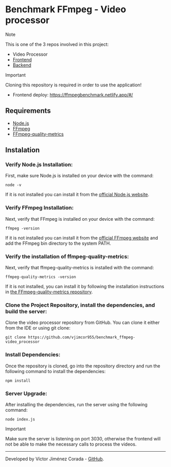 # Benchmark FFmpeg - Video processor

> [!NOTE]
> This is one of the 3 repos involved in this project:

* Video Processor 
* [Frontend](https://github.com/vjimcor955/benchmark_ffmpeg-frontend)
* [Backend](https://github.com/vjimcor955/benchmark_ffmpeg-backend)

> [!IMPORTANT]  
> Cloning this repository is required in order to use the application!

* Frontend deploy: https://ffmpegbenchmark.netlify.app/#/

## Requirements

  - [Node.js](https://nodejs.org/)
  - [FFmpeg](https://ffmpeg.org/download.html)
  - [FFmpeg-quality-metrics](https://github.com/slhck/ffmpeg-quality-metrics/tree/master?tab=readme-ov-file#requirements)

## Instalation

### Verify Node.js Installation:

  First, make sure Node.js is installed on your device with the command:
  ```
  node -v
  ``` 
  If it is not installed you can install it from the [official Node.js website](https://nodejs.org/).

### Verify FFmpeg Installation:

  Next, verify that FFmpeg is installed on your device with the command:
  ``` 
  ffmpeg -version
  ```
  If it is not installed you can install it from the [official FFmpeg website](https://ffmpeg.org/download.html) and add the FFmpeg bin directory to the system PATH.

### Verify the installation of ffmpeg-quality-metrics:

  Next, verify that ffmpeg-quality-metrics is installed with the command: 
  ```
  ffmpeg-quality-metrics -version
  ```
  If it is not installed, you can install it by following the installation instructions in [the FFmpeg-quality-metrics repository](https://github.com/slhck/ffmpeg-quality-metrics/tree/master?tab=readme-ov-file#requirements).

### Clone the Project Repository, install the dependencies, and build the server:

  Clone the video processor repository from GitHub. You can clone it either from the IDE or using git clone:
  ```
  git clone https://github.com/vjimcor955/benchmark_ffmpeg-video_processor
  ```

### Install Dependencies:

  Once the repository is cloned, go into the repository directory and run the following command to install the dependencies:
  ```
  npm install
  ```

### Server Upgrade:

  After installing the dependencies, run the server using the following command:
  ```
  node index.js
  ```

  > [!IMPORTANT]  
  > Make sure the server is listening on port 3030, otherwise the frontend will not be able to make the necessary calls to process the videos.

---

Developed by Víctor Jiménez Corada - [GitHub](https://github.com/vjimcor955).
